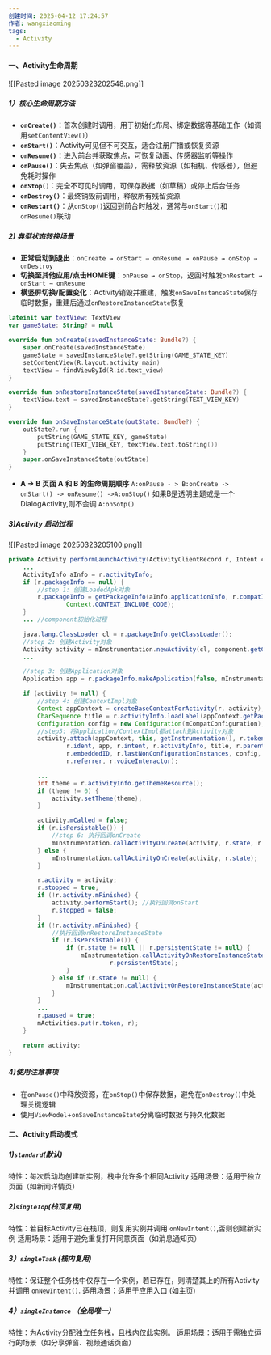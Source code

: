 ```yaml
---
创建时间: 2025-04-12 17:24:57
作者: wangxiaoming
tags:
  - Activity
---
```

#### 一、Activity生命周期
![[Pasted image 20250323202548.png]]
##### 1）核心生命周期方法
- ​**`onCreate()`**：首次创建时调用，用于初始化布局、绑定数据等基础工作（如调用`setContentView()`）
- ​**`onStart()`**：Activity可见但不可交互，适合注册广播或恢复资源
- ​**`onResume()`**：进入前台并获取焦点，可恢复动画、传感器监听等操作
- ​**`onPause()`**：失去焦点（如弹窗覆盖），需释放资源（如相机、传感器），但避免耗时操作
- ​**`onStop()`**：完全不可见时调用，可保存数据（如草稿）或停止后台任务
- ​**`onDestroy()`**：最终销毁前调用，释放所有残留资源
- ​**`onRestart()`**：从`onStop()`返回到前台时触发，通常与`onStart()`和`onResume()`联动

##### 2) 典型状态转换场景
- ​**正常启动到退出**：`onCreate → onStart → onResume → onPause → onStop → onDestroy`
- ​**切换至其他应用/点击HOME键**：`onPause → onStop`，返回时触发`onRestart → onStart → onResume`
- ​**横竖屏切换/配置变化**：Activity销毁并重建，触发`onSaveInstanceState`保存临时数据，重建后通过`onRestoreInstanceState`恢复
```kotlin
lateinit var textView: TextView
var gameState: String? = null

override fun onCreate(savedInstanceState: Bundle?) {
    super.onCreate(savedInstanceState)
    gameState = savedInstanceState?.getString(GAME_STATE_KEY)
    setContentView(R.layout.activity_main)
    textView = findViewById(R.id.text_view)
}

override fun onRestoreInstanceState(savedInstanceState: Bundle?) {
    textView.text = savedInstanceState?.getString(TEXT_VIEW_KEY)
}

override fun onSaveInstanceState(outState: Bundle?) {
    outState?.run {
        putString(GAME_STATE_KEY, gameState)
        putString(TEXT_VIEW_KEY, textView.text.toString())
    }
    super.onSaveInstanceState(outState)
}
```

- **A -> B 页面 A 和 B 的生命周期顺序** `A:onPause - > B:onCreate -> onStart() -> onResume() ->A:onStop()`  如果B是透明主题或是一个DialogActivity,则不会调 `A:onSotp()`

##### 3)Activity 启动过程

![[Pasted image 20250323205100.png]]

```java
private Activity performLaunchActivity(ActivityClientRecord r, Intent customIntent) {
    ...
    ActivityInfo aInfo = r.activityInfo;
    if (r.packageInfo == null) {
        //step 1: 创建LoadedApk对象
        r.packageInfo = getPackageInfo(aInfo.applicationInfo, r.compatInfo,
                Context.CONTEXT_INCLUDE_CODE);
    }
    ... //component初始化过程

    java.lang.ClassLoader cl = r.packageInfo.getClassLoader();
    //step 2: 创建Activity对象
    Activity activity = mInstrumentation.newActivity(cl, component.getClassName(), r.intent);
    ...

    //step 3: 创建Application对象
    Application app = r.packageInfo.makeApplication(false, mInstrumentation);

    if (activity != null) {
        //step 4: 创建ContextImpl对象
        Context appContext = createBaseContextForActivity(r, activity);
        CharSequence title = r.activityInfo.loadLabel(appContext.getPackageManager());
        Configuration config = new Configuration(mCompatConfiguration);
        //step5: 将Application/ContextImpl都attach到Activity对象
        activity.attach(appContext, this, getInstrumentation(), r.token,
                r.ident, app, r.intent, r.activityInfo, title, r.parent,
                r.embeddedID, r.lastNonConfigurationInstances, config,
                r.referrer, r.voiceInteractor);

        ...
        int theme = r.activityInfo.getThemeResource();
        if (theme != 0) {
            activity.setTheme(theme);
        }

        activity.mCalled = false;
        if (r.isPersistable()) {
            //step 6: 执行回调onCreate
            mInstrumentation.callActivityOnCreate(activity, r.state, r.persistentState);
        } else {
            mInstrumentation.callActivityOnCreate(activity, r.state);
        }

        r.activity = activity;
        r.stopped = true;
        if (!r.activity.mFinished) {
            activity.performStart(); //执行回调onStart
            r.stopped = false;
        }
        if (!r.activity.mFinished) {
            //执行回调onRestoreInstanceState
            if (r.isPersistable()) {
                if (r.state != null || r.persistentState != null) {
                    mInstrumentation.callActivityOnRestoreInstanceState(activity, r.state,
                            r.persistentState);
                }
            } else if (r.state != null) {
                mInstrumentation.callActivityOnRestoreInstanceState(activity, r.state);
            }
        }
        ...
        r.paused = true;
        mActivities.put(r.token, r);
    }

    return activity;
}

```

##### 4)使用注意事项
- 在`onPause()`中释放资源，在`onStop()`中保存数据，避免在`onDestroy()`中处理关键逻辑
- 使用`ViewModel`+`onSaveInstanceState`分离临时数据与持久化数据

#### 二、Activity启动模式
##### 1)`standard`(默认)
特性：每次启动均创建新实例，栈中允许多个相同Activity
适用场景：适用于独立页面（如新闻详情页）

##### 2)`singleTop`(栈顶复用)
特性：若目标Activity已在栈顶，则复用实例并调用 `onNewIntent()`,否则创建新实例
适用场景：适用于避免重复打开同意页面（如消息通知页）

##### 3）`singleTask` (栈内复用)
特性：保证整个任务栈中仅存在一个实例，若已存在，则清楚其上的所有Activity并调用 `onNewIntent()`.
适用场景：适用于应用入口 (如主页)

##### 4）`singleInstance` （全局唯一）
特性：为Activity分配独立任务栈，且栈内仅此实例。
适用场景：适用于需独立运行的场景（如分享弹窗、视频通话页面）
